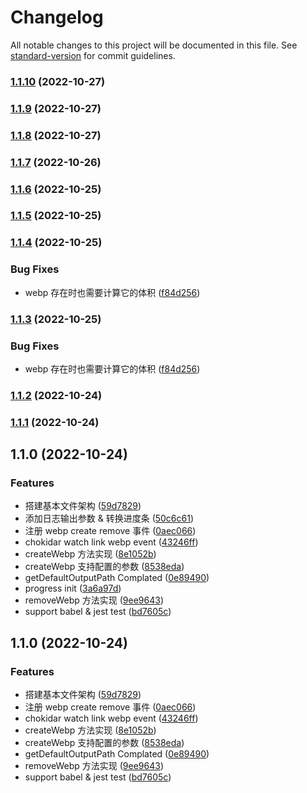 # Changelog

All notable changes to this project will be documented in this file. See [standard-version](https://github.com/conventional-changelog/standard-version) for commit guidelines.

### [1.1.10](https://github.com/zhuwei-ones/webp-auto-transform/compare/v1.1.9...v1.1.10) (2022-10-27)

### [1.1.9](https://github.com/zhuwei-ones/webp-auto-transform/compare/v1.1.8...v1.1.9) (2022-10-27)

### [1.1.8](https://github.com/zhuwei-ones/webp-auto-transform/compare/v1.1.12...v1.1.8) (2022-10-27)

### [1.1.7](https://github.com/zhuwei-ones/webp-auto-transform/compare/v1.1.6...v1.1.7) (2022-10-26)

### [1.1.6](https://github.com/zhuwei-ones/webp-auto-transform/compare/v1.1.5...v1.1.6) (2022-10-25)

### [1.1.5](https://github.com/zhuwei-ones/webp-auto-transform/compare/v1.1.4...v1.1.5) (2022-10-25)

### [1.1.4](https://github.com/zhuwei-ones/webp-auto-transform/compare/v1.1.2...v1.1.4) (2022-10-25)


### Bug Fixes

* webp 存在时也需要计算它的体积 ([f84d256](https://github.com/zhuwei-ones/webp-auto-transform/commit/f84d256f557d0fb6cb8e52a18cede71a453e92fd))

### [1.1.3](https://github.com/zhuwei-ones/webp-auto-transform/compare/v1.1.2...v1.1.3) (2022-10-25)


### Bug Fixes

* webp 存在时也需要计算它的体积 ([f84d256](https://github.com/zhuwei-ones/webp-auto-transform/commit/f84d256f557d0fb6cb8e52a18cede71a453e92fd))

### [1.1.2](https://github.com/zhuwei-ones/webp-auto-transform/compare/v1.1.1...v1.1.2) (2022-10-24)

### [1.1.1](https://github.com/zhuwei-ones/webp-auto-transform/compare/v1.1.0...v1.1.1) (2022-10-24)

## 1.1.0 (2022-10-24)


### Features

* 搭建基本文件架构 ([59d7829](https://github.com/zhuwei-ones/webp-auto-transform/commit/59d78292d4d101a49d289163988a0659a07ac077))
* 添加日志输出参数 & 转换进度条 ([50c6c61](https://github.com/zhuwei-ones/webp-auto-transform/commit/50c6c61ede81365171e5ce9afdaad58bcaa6855d))
* 注册 webp create remove 事件 ([0aec066](https://github.com/zhuwei-ones/webp-auto-transform/commit/0aec066dc5b1ab3acb4c144b6755041657922133))
* chokidar watch link webp event ([43246ff](https://github.com/zhuwei-ones/webp-auto-transform/commit/43246ff2761efdea1d69bf14c7835f4ffd015acc))
* createWebp 方法实现 ([8e1052b](https://github.com/zhuwei-ones/webp-auto-transform/commit/8e1052b76369477ce1cb5fc960c432fb9c79c11c))
* createWebp 支持配置的参数 ([8538eda](https://github.com/zhuwei-ones/webp-auto-transform/commit/8538eda9a2662bd93171ee230b5368df66293c9f))
* getDefaultOutputPath Complated ([0e89490](https://github.com/zhuwei-ones/webp-auto-transform/commit/0e894909713c6aaa36b92a0e57ee493243eee824))
* progress init ([3a6a97d](https://github.com/zhuwei-ones/webp-auto-transform/commit/3a6a97d9fe455b1c2417a92afab84d694e2b5e64))
* removeWebp 方法实现 ([9ee9643](https://github.com/zhuwei-ones/webp-auto-transform/commit/9ee9643713b67d736d7dd0954f679990683ffff4))
* support babel & jest test ([bd7605c](https://github.com/zhuwei-ones/webp-auto-transform/commit/bd7605c455c460af003c9f15453be81d2783f7dc))

## 1.1.0 (2022-10-24)


### Features

* 搭建基本文件架构 ([59d7829](https://github.com/zhuwei-ones/webp-auto-transform/commit/59d78292d4d101a49d289163988a0659a07ac077))
* 注册 webp create remove 事件 ([0aec066](https://github.com/zhuwei-ones/webp-auto-transform/commit/0aec066dc5b1ab3acb4c144b6755041657922133))
* chokidar watch link webp event ([43246ff](https://github.com/zhuwei-ones/webp-auto-transform/commit/43246ff2761efdea1d69bf14c7835f4ffd015acc))
* createWebp 方法实现 ([8e1052b](https://github.com/zhuwei-ones/webp-auto-transform/commit/8e1052b76369477ce1cb5fc960c432fb9c79c11c))
* createWebp 支持配置的参数 ([8538eda](https://github.com/zhuwei-ones/webp-auto-transform/commit/8538eda9a2662bd93171ee230b5368df66293c9f))
* getDefaultOutputPath Complated ([0e89490](https://github.com/zhuwei-ones/webp-auto-transform/commit/0e894909713c6aaa36b92a0e57ee493243eee824))
* removeWebp 方法实现 ([9ee9643](https://github.com/zhuwei-ones/webp-auto-transform/commit/9ee9643713b67d736d7dd0954f679990683ffff4))
* support babel & jest test ([bd7605c](https://github.com/zhuwei-ones/webp-auto-transform/commit/bd7605c455c460af003c9f15453be81d2783f7dc))
